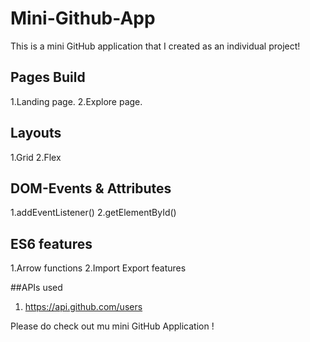 # Mini-Github-App
This is a mini GitHub application that I created as an individual project!

## Pages Build
 1.Landing page.
 2.Explore page.


## Layouts
 1.Grid
 2.Flex

## DOM-Events & Attributes
 1.addEventListener()
 2.getElementById()

## ES6 features
 1.Arrow functions
 2.Import Export features

##APIs used
 1. https://api.github.com/users

Please do check out mu mini GitHub Application !
